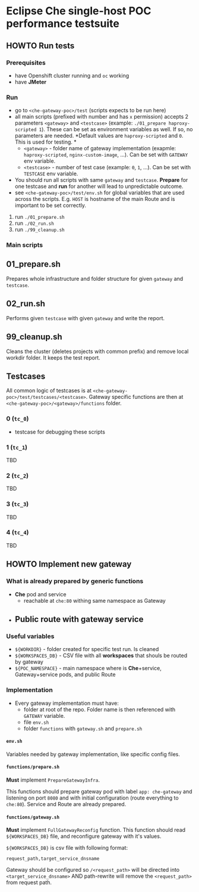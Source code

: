 # Eclipse Che single-host POC performance testsuite

## HOWTO Run tests

### Prerequisites
  - have Openshift cluster running and `oc` working
  - have **JMeter**

### Run
  - go to `<che-gateway-poc>/test` (scripts expects to be run here)
  - all main scripts (prefixed with number and has `x` permission) accepts 2 parameters `<gateway>` and `<testcase>` (example: `./01_prepare haproxy-scripted 1`). These can be set as environment variables as well. If so, no parameters are needed. *Default values are `haproxy-scripted` and `0`. This is used for testing. *
    - `<gateway>` - folder name of gateway implementation (exapmle: `haproxy-scripted`, `nginx-custom-image`, ...). Can be set with `GATEWAY` env variable.
    - `<testcase>` - number of test case (example: `0`, `1`, ...). Can be set with `TESTCASE` env variable.
  - You should run all scripts with same `gateway` and `testcase`. **Prepare** for one testcase and **run** for another will lead to unpredictable outcome.
  - see `<che-gateway-poc>/test/env.sh` for global variables that are used across the scripts. E.g. `HOST` is hostname of the main Route and is important to be set correctly.

  1. run `./01_prepare.sh`
  1. run `./02_run.sh`
  1. run `./99_cleanup.sh`

### Main scripts
## 01_prepare.sh
Prepares whole infrastructure and folder structure for given `gateway` and `testcase`.

## 02_run.sh
Performs given `testcase` with given `gateway` and write the report.

## 99_cleanup.sh
Cleans the cluster (deletes projects with common prefix) and remove local workdir folder. It keeps the test report.

## Testcases

All common logic of testcases is at `<che-gateway-poc>/test/testcases/<testcase>`. Gateway specific functions are then at `<che-gateway-poc>/<gateway>/functions` folder.

### 0 (`tc_0`)
  - testcase for debugging these scripts

### 1 (`tc_1`)
TBD

### 2 (`tc_2`)
TBD

### 3 (`tc_3`)
TBD

### 4 (`tc_4`)
TBD


## HOWTO Implement new gateway

### What is already prepared by generic functions
  - **Che** pod and service
    - reachable at `che:80` withing same namespace as Gateway
  - Public route with gateway service
    - 

### Useful variables
  - `${WORKDIR}` - folder created for specific test run. Is cleaned
  - `${WORKSPACES_DB}` - CSV file with all **workspaces** that shouls be routed by gateway
  - `${POC_NAMESPACE}` - main namespace where is **Che**+service, Gateway+service pods, and public Route

### Implementation
  - Every gateway implementation must have:
    - folder at root of the repo. Folder name is then referenced with `GATEWAY` variable.
    - file `env.sh`
    - folder `functions` with `gateway.sh` and `prepare.sh`

#### `env.sh`
Variables needed by gateway implementation, like specific config files.

#### `functions/prepare.sh`
**Must** implement `PrepareGatewayInfra`.

This functions should prepare gateway pod with label `app: che-gateway` and listening on port `8080` and with initial configuration (route everything to `che:80`). Service and Route are already prepared.

#### `functions/gateway.sh`
**Must** implement `FullGatewayReconfig` function. This function should read `${WORKSPACES_DB}` file, and reconfigure gateway with it's values.

`${WORKSPACES_DB}` is csv file with following format:
```
request_path,target_service_dnsname
```

Gateway should be configured so `/<request_path>` will be directed into `<target_service_dnsname>` AND path-rewrite will remove the `<request_path>` from request path.
